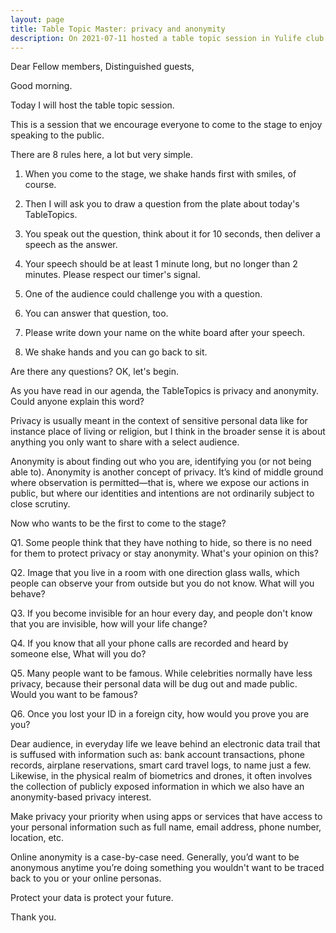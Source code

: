 ```yaml
---
layout: page
title: Table Topic Master: privacy and anonymity
description: On 2021-07-11 hosted a table topic session in Yulife club of Toastmaster.
---
```



Dear Fellow members,
Distinguished guests,

Good morning.

Today I will host the table topic session.

This is a session that we encourage everyone to come to the stage to enjoy speaking
to the public.

There are 8 rules here, a lot but very simple.

1. When you come to the stage, we shake hands first with smiles, of course.

2. Then I will ask you to draw a question from the plate about today's TableTopics.

3. You speak out the question, think about it for 10 seconds, then deliver
a speech as the answer.

4. Your speech should be at least 1 minute long, but no longer than 2 minutes. Please
respect our timer's signal.

5. One of the audience could challenge you with a question.

6. You can answer that question, too.

7. Please write down your name on the white board after your speech.

8. We shake hands and you can go back to sit.

Are there any questions? OK, let's begin.

As you have read in our agenda, the TableTopics is privacy and anonymity.
Could anyone explain this word?

Privacy is usually meant in the context of sensitive personal data like for
instance place of living or religion, but I think in the broader sense it
is about anything you only want to share with a select audience.

Anonymity is about finding out who you are, identifying you (or not being able to).
Anonymity is another concept of privacy. It’s kind of middle ground where observation
is permitted—that is, where we expose our actions in public, but where our identities
and intentions are not ordinarily subject to close scrutiny.

Now who wants to be the first to come to the stage?


Q1. Some people think that they have nothing to hide, so there is no need for
them to protect privacy or stay anonymity. What's your opinion on this?


Q2. Image that you live in a room with one direction glass walls, which people
can observe your from outside but you do not know. What will you behave?


Q3. If you become invisible for an hour every day, and people don't know that
you are invisible, how will your life change?


Q4. If you know that all your phone calls are recorded and heard by someone else,
What will you do?


Q5. Many people want to be famous. While celebrities normally have less privacy,
because their personal data will be dug out and made public. Would you want
to be famous?


Q6. Once you lost your ID in a foreign city, how would you prove you are you?


Dear audience, in everyday life we leave behind an electronic data trail that is
suffused with information such as: bank account transactions, phone records, airplane
reservations, smart card travel logs, to name just a few. Likewise, in the physical
realm of biometrics and drones, it often involves the collection of publicly exposed
information in which we also have an anonymity-based privacy interest.

Make privacy your priority when using apps or services that have
access to your personal information such as full name, email address, phone
number, location, etc.

Online anonymity is a case-by-case need. Generally, you’d want
to be anonymous anytime you’re doing something you wouldn't want
to be traced back to you or your online personas.


Protect your data is protect your future.

Thank you.